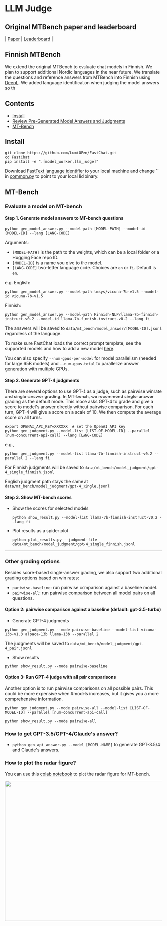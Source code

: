 # LLM Judge

## Original MTBench paper and leaderboard
| [Paper](https://arxiv.org/abs/2306.05685) | [Leaderboard](https://huggingface.co/spaces/lmsys/chatbot-arena-leaderboard) |

## Finnish MTBench
We extend the original MTBench to evaluate chat models in Finnish. We plan to support additional Nordic languages in the near future. 
We translate the questions and reference answers from MTBench into Finnish using [DeepL](https://www.deepl.com/translator). 
We added language identification when judging the model answers so th 

## Contents
- [Install](#install)
- [Review Pre-Generated Model Answers and Judgments](#review-pre-generated-model-answers-and-judgments)
- [MT-Bench](#mt-bench)


## Install
```
git clone https://github.com/LumiOPen/FastChat.git
cd FastChat
pip install -e ".[model_worker,llm_judge]"
```
Download [FastText language identifier](https://fasttext.cc/docs/en/language-identification.html) to your local machine and change `` in [common.py](https://github.com/LumiOpen/FastChat/blob/main/fastchat/llm_judge/common.py) to point to your local lid binary.

## MT-Bench

### Evaluate a model on MT-bench

#### Step 1. Generate model answers to MT-bench questions
```
python gen_model_answer.py --model-path [MODEL-PATH] --model-id [MODEL-ID] --lang [LANG-CODE]
```
Arguments:
  - `[MODEL-PATH]` is the path to the weights, which can be a local folder or a Hugging Face repo ID.
  - `[MODEL-ID]` is a name you give to the model.
  - `[LANG-CODE]` two-letter language code. Choices are `en` or `fi`. Default is `en`.

e.g. 
English:
```
python gen_model_answer.py --model-path lmsys/vicuna-7b-v1.5 --model-id vicuna-7b-v1.5
```
Finnish:
```
python gen_model_answer.py --model-path Finnish-NLP/llama-7b-finnish-instruct-v0.2 --model-id llama-7b-finnish-instruct-v0.2 --lang fi
```
The answers will be saved to `data/mt_bench/model_answer/[MODEL-ID].jsonl` regardless of the language.

To make sure FastChat loads the correct prompt template, see the supported models and how to add a new model [here](../../docs/model_support.md#how-to-support-a-new-model).

You can also specify `--num-gpus-per-model` for model parallelism (needed for large 65B models) and `--num-gpus-total` to parallelize answer generation with multiple GPUs.

#### Step 2. Generate GPT-4 judgments
There are several options to use GPT-4 as a judge, such as pairwise winrate and single-answer grading.
In MT-bench, we recommend single-answer grading as the default mode.
This mode asks GPT-4 to grade and give a score to model's answer directly without pairwise comparison.
For each turn, GPT-4 will give a score on a scale of 10. We then compute the average score on all turns.

```
export OPENAI_API_KEY=XXXXXX  # set the OpenAI API key
python gen_judgment.py --model-list [LIST-OF-MODEL-ID] --parallel [num-concurrent-api-call] --lang [LANG-CODE]
```

e.g.,
```
python gen_judgment.py --model-list llama-7b-finnish-instruct-v0.2 --parallel 2 --lang fi
```
For Finnish judgments will be saved to `data/mt_bench/model_judgment/gpt-4_single_finnish.jsonl`

English judgment path stays the same at `data/mt_bench/model_judgment/gpt-4_single.jsonl`

#### Step 3. Show MT-bench scores

- Show the scores for selected models
  ```
  python show_result.py --model-list llama-7b-finnish-instruct-v0.2 --lang fi
  ```
- Plot results as a spider plot
  ```
  python plot_results.py --judgment-file data/mt_bench/model_judgment/gpt-4_single_finnish.jsonl
  ```

---

### Other grading options
Besides score-based single-answer grading, we also support two additional grading options based on win rates:
- `pariwise-baseline`: run pairwise comparison against a baseline model.
- `pairwise-all`: run pairwise comparison between all model pairs on all questions.

#### Option 2: pairwise comparison against a baseline (default: gpt-3.5-turbo)

- Generate GPT-4 judgments
```
python gen_judgment.py --mode pairwise-baseline --model-list vicuna-13b-v1.3 alpaca-13b llama-13b --parallel 2
```
The judgments will be saved to `data/mt_bench/model_judgment/gpt-4_pair.jsonl`

- Show results
```
python show_result.py --mode pairwise-baseline
```

#### Option 3: Run GPT-4 judge with all pair comparisons

Another option is to run pairwise comparisons on all possible pairs.
This could be more expensive when #models increases, but it gives you a more comprehensive information.

```
python gen_judgment.py --mode pairwise-all --model-list [LIST-OF-MODEL-ID] --parallel [num-concurrent-api-call]
```

```
python show_result.py --mode pairwise-all
```

### How to get GPT-3.5/GPT-4/Claude's answer?
- `python gen_api_answer.py --model [MODEL-NAME]` to generate GPT-3.5/4 and Claude's answers.


### How to plot the radar figure?

You can use this [colab notebook](https://colab.research.google.com/drive/15O3Y8Rxq37PuMlArE291P4OC6ia37PQK#scrollTo=5i8R0l-XqkgO) to plot the radar figure for MT-bench.

<img src="data/mt_bench/misc/radar.png" width="600" height="450">



